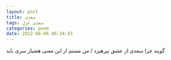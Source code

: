 ```yaml
---
layout: post
title: سعدی
tags: سعدی غزل
categories: poem
date: 2022-06-06 06:34:43
---
```


گویند چرا سعدی از عشق نپرهیزد / من مستم از این معنی هشیار سری باید
